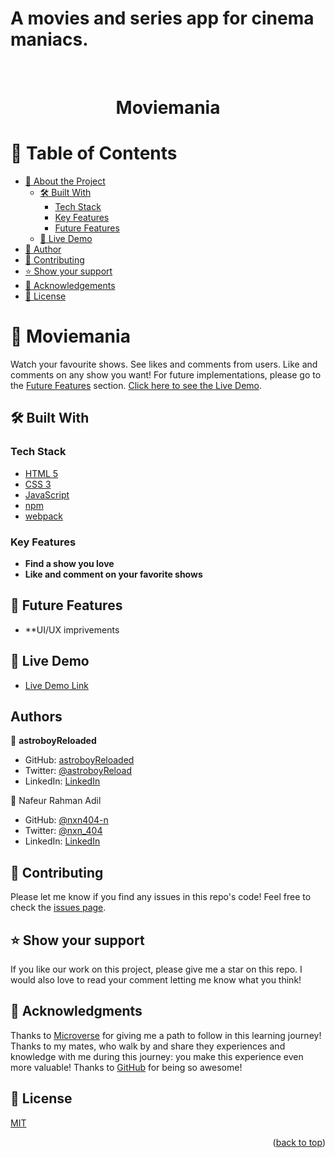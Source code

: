 # A movies and series app for cinema maniacs.

<a name="readme-top"></a>

<div align="center">
<!--   <img src="src/img/mainLogo.png" alt="logo" width="120"  height="auto" /> -->
  <br/>
  <h1><b>Moviemania</b></h1>
</div>

<!-- TABLE OF CONTENTS -->

# 📗 Table of Contents

- [📖 About the Project](#about-project)
  - [🛠 Built With](#built-with)
    - [Tech Stack](#tech-stack)
    - [Key Features](#key-features)
    - [Future Features](#🔭-future-features)
  - [🚀 Live Demo](#live-demo)
- [👥 Author](#authors)
- [🤝 Contributing](#contributing)
- [⭐️ Show your support](#support)
- [🙏 Acknowledgements](#acknowledgements)
- [📝 License](#license)

<!-- PROJECT DESCRIPTION -->

# 📖 Moviemania <a name="about-project"></a>

Watch your favourite shows. See likes and comments from users. Like and comments on any show you want!
For future implementations, please go to the [Future Features](#future-features) section. [Click here to see the Live Demo](https://astroboyreloaded.github.io/JavaScript-Capstone-M2/dist/index.html).

## 🛠 Built With <a name="built-with"></a>

### Tech Stack <a name="tech-stack"></a>

  <ul>
    <li><a href="https://https://html5.org//">HTML 5</a></li>
    <li><a href="https://www.w3.org/Style/CSS/Overview.en.html">CSS 3</a></li>
    <li><a href="https://www.javascript.com/">JavaScript</a></li>
    <li><a href="https://www.npm.com/">npm</a></li>
    <li><a href="https://webpack.js.org/">webpack</a></li>
  </ul>

<!-- Features -->

### Key Features <a name="key-features"></a>

- **Find a show you love**
- **Like and comment on your favorite shows**

## 🔭 Future Features <a name="future-features"></a>

- **UI/UX imprivements

<!-- LIVE DEMO -->

## 🚀 Live Demo <a name="live-demo"></a>

- [Live Demo Link](https://astroboyreloaded.github.io/JavaScript-Capstone-M2/dist/index.html)
<!-- AUTHORS -->

## Authors <a name="authors"></a>

👤 **astroboyReloaded**

- GitHub: [astroboyReloaded](https://github.com/astroboyReloaded)
- Twitter: [@astroboyReload](https://twitter.com/astroboyReload)
- LinkedIn: [LinkedIn](https://www.linkedin.com/in/astroboyreloaded/)

👤 Nafeur Rahman Adil

- GitHub: [@nxn404-n](https://github.com/nxn404-n/)
- Twitter: [@nxn_404](https://twitter.com/nxn_404)
- LinkedIn: [LinkedIn](https://www.linkedin.com/in/nafeurrahmanadil/)

<!-- CONTRIBUTING -->

## 🤝 Contributing <a name="contributing"></a>

Please let me know if you find any issues in this repo's code!
Feel free to check the [issues page](../../issues/).

<!-- SUPPORT -->

## ⭐️ Show your support <a name="support"></a>

If you like our work on this project, please give me a star on this repo. I would also love to read your comment letting me know what you think!

<!-- ACKNOWLEDGEMENTS -->

## 🙏 Acknowledgments <a name="acknowledgements"></a>

Thanks to [Microverse](https://www.microverse.org/) for giving me a path to follow in this learning journey!
Thanks to my mates, who walk by and share they experiences and knowledge with me during this journey: you make this experience even more valuable!
Thanks to [GitHub](https://github.com/) for being so awesome!

<!-- LICENSE -->

## 📝 License <a name="license"></a>

[MIT](https://mit-license.org/)

<p align="right">(<a href="#readme-top">back to top</a>)</p>
